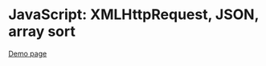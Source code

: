 # JavaScript: XMLHttpRequest, JSON, array sort

[Demo page](https://zahoruiko.github.io/HW_FE_221026-JavaScript/)
